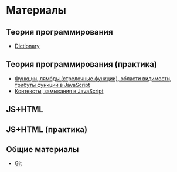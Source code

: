 # Материалы

## Теория программирования
* [Dictionary](theory/dictionary.md)

## Теория программирования (практика)
* [Функции, лямбды (стрелочные функции), области видимости, трибуты функции в JavaScript](theory/2.md)
* [Контексты, замыкания в JavaScript](theory/3.md)

## JS+HTML

## JS+HTML (практика)

## Общие материалы
* [Git](other/git.md)

